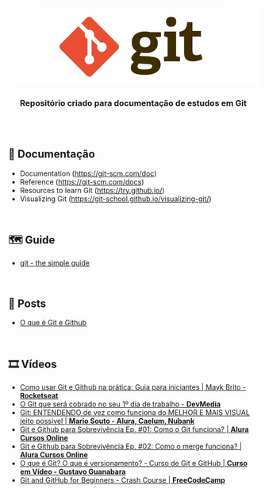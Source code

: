 <div align="center">
 
  ![GIT Header Readme](images/header.jpg)

  ### **Repositório criado para documentação de estudos em Git**
</div>
<br><br>

## 📝 Documentação

+ Documentation (https://git-scm.com/doc)
+ Reference (https://git-scm.com/docs)
+ Resources to learn Git (https://try.github.io/)
+ Visualizing Git (https://git-school.github.io/visualizing-git/)

<br>

## 🗺️ Guide 

+ [git - the simple guide](https://rogerdudler.github.io/git-guide/)

<br>

## 📰 Posts

+ [O que é Git e Github](https://www.alura.com.br/artigos/o-que-e-git-github?utm_source=gnarus&utm_medium=timeline)

<br>

## 🎞️ Vídeos

+ [Como usar Git e Github na prática: Guia para iniciantes | Mayk Brito - **Rocketseat**](https://www.youtube.com/watch?v=2alg7MQ6_sI&ab_channel=Rocketseat)
+ [O Git que será cobrado no seu 1º dia de trabalho - **DevMedia**](https://www.youtube.com/watch?v=CGTsIz5t0eY&ab_channel=DevMedia)
+ [Git: ENTENDENDO de vez como funciona do MELHOR E MAIS VISUAL jeito possível | **Mario Souto - Alura, Caelum, Nubank**](https://www.youtube.com/watch?v=4-tfJ-ZyA0Q&ab_channel=DevSoutinho)
+ [Git e Github para Sobrevivência Ep. #01: Como o Git funciona? | **Alura Cursos Online**](https://www.youtube.com/watch?v=BAmvmaKQklQ&ab_channel=AluraCursosOnline)
+ [Git e Github para Sobrevivência Ep. #02: Como o merge funciona? | **Alura Cursos Online**](https://www.youtube.com/watch?v=t_UND1if4eI&ab_channel=AluraCursosOnline)
+ [O que é Git? O que é versionamento? - Curso de Git e GitHub | **Curso em Vídeo - Gustavo Guanabara**](https://www.youtube.com/watch?v=xEKo29OWILE&ab_channel=CursoemV%C3%ADdeo)
+ [Git and GitHub for Beginners - Crash Course | **FreeCodeCamp**](https://www.youtube.com/watch?v=RGOj5yH7evk&ab_channel=freeCodeCamp.org)
